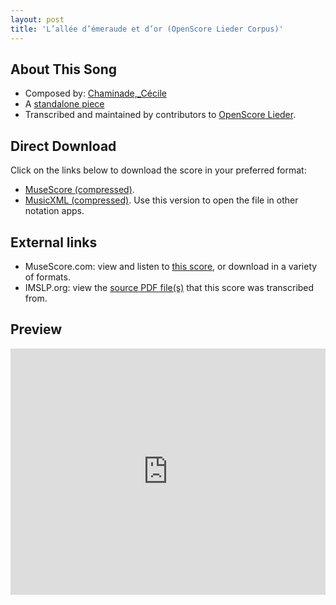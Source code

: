 ```yaml
---
layout: post
title: 'L’allée d’émeraude et d’or (OpenScore Lieder Corpus)'
---
```


## About This Song

- Composed by: [Chaminade,_Cécile](https://fourscoreandmore.org/openscore/lieder/Chaminade,_Cécile)
- A [standalone piece](https://fourscoreandmore.org/openscore/lieder/Chaminade,_Cécile/_)
- Transcribed and maintained by contributors to [OpenScore Lieder].

[OpenScore Lieder]: https://musescore.com/openscore-lieder-corpus

## Direct Download

Click on the links below to download the score in your preferred format:
- [MuseScore (compressed)](https://github.com/openscore/lieder/blob/main/scores/Chaminade,_Cécile/_/L’allée_d’émeraude_et_d’or/lc6260946.mscz?raw=true).
- [MusicXML (compressed)](https://github.com/openscore/lieder/blob/main/scores/Chaminade,_Cécile/_/L’allée_d’émeraude_et_d’or/lc6260946.mxl?raw=true). Use this version to open the file in other notation apps.

## External links

- MuseScore.com: view and listen to [this score][MuseScore], or download in a variety of formats.
- IMSLP.org: view the [source PDF file(s)][IMSLP] that this score was transcribed from.

[MuseScore]: https://musescore.com/score/6260946
[IMSLP]: https://imslp.org/wiki/Special:ReverseLookup/154240

## Preview

<iframe width="100%" height="394" src="https://musescore.com/openscore-lieder-corpus/scores/6260946/embed" frameborder="0" allowfullscreen allow="autoplay; fullscreen"></iframe>
